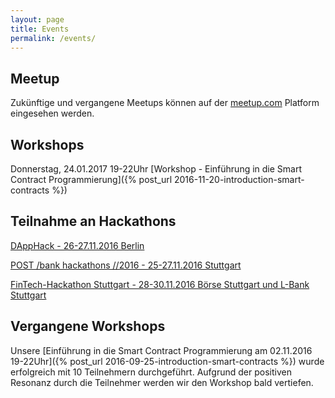```yaml
---
layout: page
title: Events
permalink: /events/
---
```


## Meetup

Zukünftige und vergangene Meetups können auf der [meetup.com](https://www.meetup.com/blockchain_technology/) Platform eingesehen werden.

## Workshops

Donnerstag, 24.01.2017 19-22Uhr [Workshop - Einführung in die Smart Contract Programmierung]({% post_url 2016-11-20-introduction-smart-contracts %})

## Teilnahme an Hackathons

[DAppHack - 26-27.11.2016 Berlin](https://www.eventbrite.de/e/dapphack-registration-29070767448?aff=es2)

[POST /bank hackathons //2016 - 25-27.11.2016 Stuttgart](http://hack.institute/events/post/bank/wo/stuttgart/)

[FinTech-Hackathon Stuttgart - 28-30.11.2016 Börse Stuttgart und L-Bank Stuttgart](https://www.stuttgart-financial.de/netzwerk/fintech-days/bankathon0/)

## Vergangene Workshops

Unsere [Einführung in die Smart Contract Programmierung am 02.11.2016 19-22Uhr]({% post_url 2016-09-25-introduction-smart-contracts %}) wurde erfolgreich mit 10 Teilnehmern durchgeführt. Aufgrund der positiven Resonanz durch die Teilnehmer werden wir den Workshop bald vertiefen.
